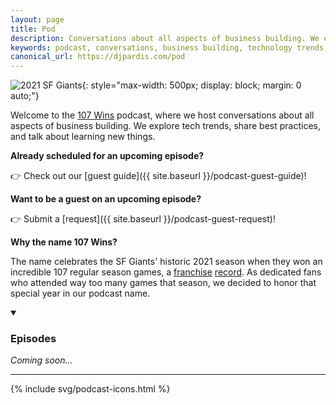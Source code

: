 ```yaml
---
layout: page
title: Pod
description: Conversations about all aspects of business building. We explore tech trends, share best practices, and talk about learning new things.
keywords: podcast, conversations, business building, technology trends, best practices, events, learning, entrepreneurship, pardis noorzad
canonical_url: https://djpardis.com/pod
---
```


![2021 SF Giants](/files/pics/pages/2021giants.jpg){: style="max-width: 500px; display: block; margin: 0 auto;"}

Welcome to the [<span class="wiggly-underline">107 Wins</span>](https://107wins.club) podcast, where we host conversations about all aspects of business building. We explore tech trends, share best practices, and talk about learning new things.

**Already scheduled for an upcoming episode?** 

👉 Check out our [guest guide]({{ site.baseurl }}/podcast-guest-guide)!

**Want to be a guest on an upcoming episode?** 

👉 Submit a [request]({{ site.baseurl }}/podcast-guest-request)!

**Why the name <span class="wiggly-underline">107 Wins</span>?** 

The name celebrates the SF Giants' historic 2021 season when they won an incredible 107 regular season games, a [franchise](https://en.wikipedia.org/wiki/2021_San_Francisco_Giants_season) [record](https://www.mlb.com/news/giants-san-francisco-record-104-wins). As dedicated fans who attended way too many games that season, we decided to honor that special year in our podcast name.

<details class="collapsible-section" markdown="1" open>
<summary><h3>Episodes</h3></summary>

*Coming soon...*

<!-- Example format for future episodes:
[July 15, 2025] *[Episode 1: Title of Episode]({{ site.baseurl }}/pod/episode1)*  
[July 30, 2025] *[Episode 2: Title of Episode]({{ site.baseurl }}/pod/episode2)*  
-->

---

<div class="podcast-social-grid">
  {% include svg/podcast-icons.html %}
</div>

</details>
